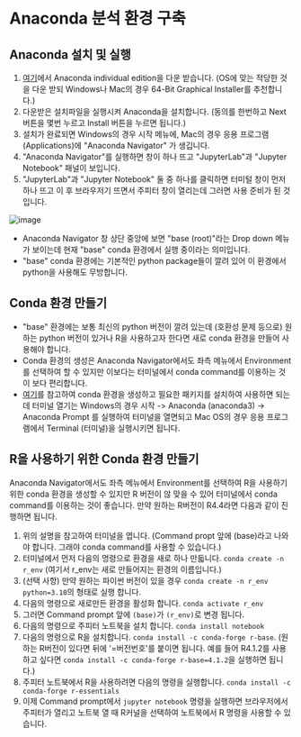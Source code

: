 # Anaconda 분석 환경 구축
## Anaconda 설치 및 실행
1. [여기](https://www.anaconda.com/download/success)에서 Anaconda individual edition을 다운 받습니다. (OS에 맞는 적당한 것을 다운 받되 Windows나 Mac의 경우 64-Bit Graphical Installer를 추천합니다.)
3. 다운받은 설치파일을 실행시켜 Anaconda을 설치합니다. (동의를 한번하고 Next 버튼을 몇번 누르고 Install 버튼을 누르면 됩니다.)
5. 설치가 완료되면 Windows의 경우 시작 메뉴에, Mac의 경우 응용 프로그램(Applications)에 "Anaconda Navigator" 가 생깁니다.
7. "Anaconda Navigator"를 실행하면 창이 하나 뜨고 "JupyterLab"과 "Jupyter Notebook" 패널이 보입니다.
8. "JupyterLab"과 "Jupyter Notebook" 둘 중 하나를 클릭하면 터미털 창이 먼저 하나 뜨고 이 후 브라우저기 뜨면서 주피터 창이 열리는데 그러면 사용 준비가 된 것입니다.

![image](https://github.com/user-attachments/assets/0f4d9cfb-14cf-4711-84d5-f2b442ee3582)

- Anaconda Navigator 창 상단 중앙에 보면 "base (root)"라는 Drop down 메뉴가 보이는데 현재 "base" conda 환경에서 실행 중이라는 의미입니다.
- "base" conda 환경에는 기본적인 python package들이 깔려 있어 이 환경에서 python을 사용해도 무방합니다.

## Conda 환경 만들기
- "base" 환경에는 보통 최신의 python 버전이 깔려 있는데 (호환성 문제 등으로) 원하는 python 버전이 있거나 R을 사용하고자 한다면 새로 conda 환경을 만들어 사용해야 합니다.
- Conda 환경의 생성은 Anaconda Navigator에서도 좌측 메뉴에서 Environment를 선택하여 할 수 있지만 이보다는 터미널에서 conda command를 이용하는 것이 보다 편리합니다.
- [여기](https://docs.conda.io/projects/conda/en/latest/user-guide/tasks/manage-environments.html)를 참고하여 conda 환경을 생성하고 필요한 패키지를 설치하여 사용하면 되는데 터미널 열기는 Windows의 경우 시작 -> Anaconda (anaconda3) -> Anaconda Prompt 를 실행하여 터미널을 열면되고 Mac OS의 경우 응용 프로그램에서 Terminal (터미널)을 실행시키면 됩니다.

## R을 사용하기 위한 Conda 환경 만들기
Anaconda Navigator에서도 좌측 메뉴에서 Environment를 선택하여 R을 사용하기 위한 conda 환경을 생성할 수 있지만 R 버전이 않 맞을 수 있어 터미널에서 conda command를 이용하는 것이 좋습니다. 만약 원하는 R버전이 R4.4라면 다음과 같이 진행하면 됩니다.

1. 위의 설명을 참고하여 터미널을 엽니다. (Command propt 앞에 (base)라고 나와야 합니다. 그래야 conda command를 사용할 수 있습니다.)
2. 터미널에서 먼저 다음의 명령으로 환경을 새로 하나 만듧니다. `conda create -n r_env` (여기서 r_env는 새로 만들어지는 환경의 이름입니다.)
3. (선택 사항) 만약 원하는 파이썬 버전이 있을 경우 `conda create -n r_env python=3.10`의 형태로 실행 합니다.
4. 다음의 명령으로 새로만든 환경을 활성화 합니다. `conda activate r_env`
5. 그러면 Command prompt 앞에 `(base)`가 `(r_env)`로 변경 됩니다.
6. 다음의 명령으로 주피터 노트북을 설치 합니다. `conda install notebook`
7. 다음의 명령으로 R을 설치합니다. `conda install -c conda-forge r-base`. (원하는 R버전이 있다면 뒤에 '=버전번호'를 붙이면 됩니다. 예를 들어 R4.1.2를 사용하고 싶다면 `conda install -c conda-forge r-base=4.1.2`을 실행하면 됩니다.)
8. 주피터 노트북에서 R을 사용하려면 다음의 명령을 실행합니다. `conda install -c conda-forge r-essentials`
9. 이제 Command prompt에서 `jupyter notebook` 명령을 실행하면 브라우저에서 주피터가 열리고 노트북 열 때 R커널을 선택하여 노트북에서 R 명령을 사용할 수 있습니다. 

